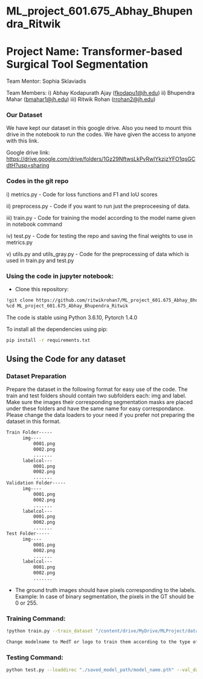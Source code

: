# ML_project_601.675_Abhay_Bhupendra_Ritwik
# Project Name: Transformer-based Surgical Tool Segmentation
Team Mentor: Sophia Sklaviadis

Team Members:
i) Abhay Kodapurath Ajay (fkodapu1@jh.edu)
ii) Bhupendra Mahar (bmahar1@jh.edu)
iii) Ritwik Rohan (rrohan2@jh.edu)

### Our Dataset
We have kept our dataset in this google drive. Also you need to mount this drive in the notebook to run the codes. We have given the access to anyone with this link.

Google drive link: https://drive.google.com/drive/folders/1Gz29NftwsLkPvRwlYkzjzYFO1qsGCdtH?usp=sharing

### Codes in the git repo
i) metrics.py - Code for loss functions and F1 and IoU scores

ii) preprocess.py - Code if you want to run just the preproceesing of data.

iii) train.py - Code for training the model according to the model name given in notebook command

iv) test.py - Code for testing the repo and saving the final weights to use in metrics.py

v) utils.py and utils_gray.py - Code for the preprocessing of data which is used in train.py and test.py 


### Using the code in jupyter notebook:

- Clone this repository:
```bash
!git clone https://github.com/ritwikrohan7/ML_project_601.675_Abhay_Bhupendra_Ritwik.git
%cd ML_project_601.675_Abhay_Bhupendra_Ritwik
```

The code is stable using Python 3.6.10, Pytorch 1.4.0

To install all the dependencies using pip:

```bash
pip install -r requirements.txt
```
## Using the Code for any dataset

### Dataset Preparation

Prepare the dataset in the following format for easy use of the code. The train and test folders should contain two subfolders each: img and label. Make sure the images their corresponding segmentation masks are placed under these folders and have the same name for easy correspondance. Please change the data loaders to your need if you prefer not preparing the dataset in this format.



```bash
Train Folder-----
      img----
          0001.png
          0002.png
          .......
      labelcol---
          0001.png
          0002.png
          .......
Validation Folder-----
      img----
          0001.png
          0002.png
          .......
      labelcol---
          0001.png
          0002.png
          .......
Test Folder-----
      img----
          0001.png
          0002.png
          .......
      labelcol---
          0001.png
          0002.png
          .......

```

- The ground truth images should have pixels corresponding to the labels. Example: In case of binary segmentation, the pixels in the GT should be 0 or 255.

### Training Command:

```bash 
!python train.py --train_dataset "/content/drive/MyDrive/MLProject/dataset/Train_resized" --val_dataset "/content/drive/MyDrive/MLProject/dataset/Validation_resized" --direc '/content/drive/MyDrive/MLProject/dataset/Results' --batch_size 4 --epoch 400 --save_freq 10 --modelname "MedT" --learning_rate 0.001 --imgsize 450 --gray "no"
```

```bash
Change modelname to MedT or logo to train them according to the type of model you prefer.
```

### Testing Command:

```bash 
python test.py --loaddirec "./saved_model_path/model_name.pth" --val_dataset "test dataset directory" --direc 'path for results to be saved' --batch_size 1 --modelname "gatedaxialunet" --imgsize 128 --gray "no"
```
